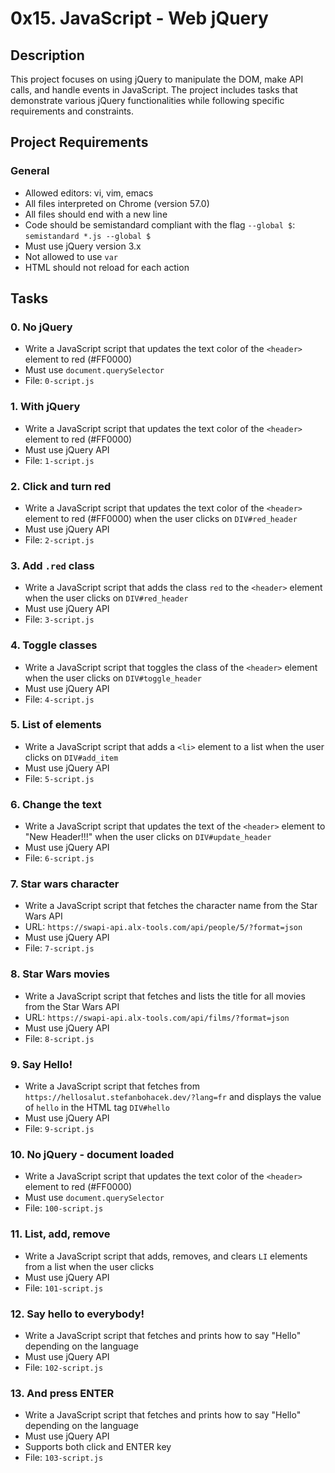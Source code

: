 # 0x15. JavaScript - Web jQuery

## Description

This project focuses on using jQuery to manipulate the DOM, make API calls, and handle events in JavaScript. The project includes tasks that demonstrate various jQuery functionalities while following specific requirements and constraints.

## Project Requirements

### General

- Allowed editors: vi, vim, emacs
- All files interpreted on Chrome (version 57.0)
- All files should end with a new line
- Code should be semistandard compliant with the flag `--global $`: `semistandard *.js --global $`
- Must use jQuery version 3.x
- Not allowed to use `var`
- HTML should not reload for each action

## Tasks

### 0. No jQuery

- Write a JavaScript script that updates the text color of the `<header>` element to red (#FF0000)
- Must use `document.querySelector`
- File: `0-script.js`

### 1. With jQuery

- Write a JavaScript script that updates the text color of the `<header>` element to red (#FF0000)
- Must use jQuery API
- File: `1-script.js`

### 2. Click and turn red

- Write a JavaScript script that updates the text color of the `<header>` element to red (#FF0000) when the user clicks on `DIV#red_header`
- Must use jQuery API
- File: `2-script.js`

### 3. Add `.red` class

- Write a JavaScript script that adds the class `red` to the `<header>` element when the user clicks on `DIV#red_header`
- Must use jQuery API
- File: `3-script.js`

### 4. Toggle classes

- Write a JavaScript script that toggles the class of the `<header>` element when the user clicks on `DIV#toggle_header`
- Must use jQuery API
- File: `4-script.js`

### 5. List of elements

- Write a JavaScript script that adds a `<li>` element to a list when the user clicks on `DIV#add_item`
- Must use jQuery API
- File: `5-script.js`

### 6. Change the text

- Write a JavaScript script that updates the text of the `<header>` element to "New Header!!!" when the user clicks on `DIV#update_header`
- Must use jQuery API
- File: `6-script.js`

### 7. Star wars character

- Write a JavaScript script that fetches the character name from the Star Wars API
- URL: `https://swapi-api.alx-tools.com/api/people/5/?format=json`
- Must use jQuery API
- File: `7-script.js`

### 8. Star Wars movies

- Write a JavaScript script that fetches and lists the title for all movies from the Star Wars API
- URL: `https://swapi-api.alx-tools.com/api/films/?format=json`
- Must use jQuery API
- File: `8-script.js`

### 9. Say Hello!

- Write a JavaScript script that fetches from `https://hellosalut.stefanbohacek.dev/?lang=fr` and displays the value of `hello` in the HTML tag `DIV#hello`
- Must use jQuery API
- File: `9-script.js`

### 10. No jQuery - document loaded

- Write a JavaScript script that updates the text color of the `<header>` element to red (#FF0000)
- Must use `document.querySelector`
- File: `100-script.js`

### 11. List, add, remove

- Write a JavaScript script that adds, removes, and clears `LI` elements from a list when the user clicks
- Must use jQuery API
- File: `101-script.js`

### 12. Say hello to everybody!

- Write a JavaScript script that fetches and prints how to say "Hello" depending on the language
- Must use jQuery API
- File: `102-script.js`

### 13. And press ENTER

- Write a JavaScript script that fetches and prints how to say "Hello" depending on the language
- Must use jQuery API
- Supports both click and ENTER key
- File: `103-script.js`

